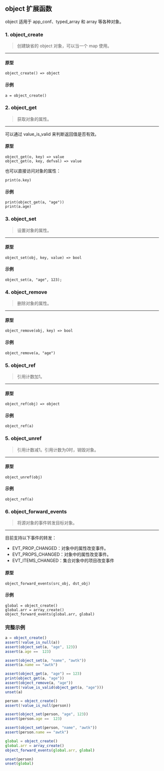 ## object 扩展函数

object 适用于 app\_conf、typed\_array 和 array 等各种对象。

### 1. object\_create

> 创建缺省的 object 对象，可以当一个 map 使用。
----------------------------

#### 原型

```
object_create() => object
```

#### 示例

```
a = object_create()
```

### 2. object\_get

> 获取对象的属性。
----------------------------

可以通过 value\_is\_valid 来判断返回值是否有效。

#### 原型

```
object_get(o, key) => value
object_get(o, key, defval) => value
```

也可以直接访问对象的属性：

```
print(o.key)
```

#### 示例

```
print(object_get(a, "age"))
print(a.age)
```

### 3. object\_set

> 设置对象的属性。
----------------------------

#### 原型

```
object_set(obj, key, value) => bool
```

#### 示例

```
object_set(a, "age", 123);
```

### 4. object\_remove

> 删除对象的属性。 
----------------------------

#### 原型

```
object_remove(obj, key) => bool
```

#### 示例

```
object_remove(a, "age")
```

### 5. object\_ref

> 引用计数加1。 
----------------------------

#### 原型

```
object_ref(obj) => object
```

#### 示例

```
object_ref(a)
```

### 5. object\_unref

> 引用计数减1。引用计数为0时，销毁对象。 
----------------------------

#### 原型

```
object_unref(obj)
```

#### 示例

```
object_ref(a)
```

### 6. object\_forward\_events

> 将源对象的事件转发目标对象。 
----------------------------

目前支持以下事件的转发：

* EVT_PROP_CHANGED：对象中的属性改变事件。
* EVT_PROPS_CHANGED：对象中的属性改变事件。
* EVT_ITEMS_CHANGED：集合对象中的项目改变事件

#### 原型

```
object_forward_events(src_obj, dst_obj)
```

#### 示例

```
global = object_create()
global.arr = array_create()
object_forward_events(global.arr, global)
```

### 完整示例

```js
a = object_create()
assert(!value_is_null(a))
assert(object_set(a, "age", 123))
assert(a.age ==  123)

assert(object_set(a, "name", "awtk"))
assert(a.name == "awtk")

assert(object_get(a, "age") == 123)
print(object_get(a, "age"))
assert(object_remove(a, "age"))
assert(!value_is_valid(object_get(a, "age")))
unset(a)

person = object_create()
assert(!value_is_null(person))

assert(object_set(person, "age", 123))
assert(person.age ==  123)

assert(object_set(person, "name", "awtk"))
assert(person.name == "awtk")

global = object_create()
global.arr = array_create()
object_forward_events(global.arr, global)

unset(person)
unset(global)
```
